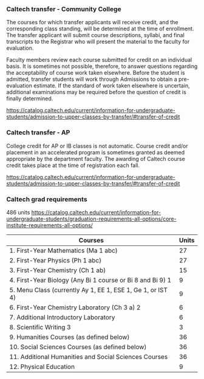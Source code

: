 ### Caltech transfer - Community College 
The courses for which transfer applicants will receive credit, and the corresponding class standing, will be determined at the time of enrollment. The transfer applicant will submit course descriptions, syllabi, and final transcripts to the Registrar who will present the material to the faculty for evaluation.

Faculty members review each course submitted for credit on an individual basis. It is sometimes not possible, therefore, to answer questions regarding the acceptability of course work taken elsewhere. Before the student is admitted, transfer students will work through Admissions to obtain a pre-evaluation estimate. If the standard of work taken elsewhere is uncertain, additional examinations may be required before the question of credit is finally determined.

https://catalog.caltech.edu/current/information-for-undergraduate-students/admission-to-upper-classes-by-transfer/#transfer-of-credit

### Caltech transfer - AP
College credit for AP or IB classes is not automatic. Course credit and/or placement in an accelerated program is sometimes granted as deemed appropriate by the department faculty.
The awarding of Caltech course credit takes place at the time of registration each fall.

https://catalog.caltech.edu/current/information-for-undergraduate-students/admission-to-upper-classes-by-transfer/#transfer-of-credit

### Caltech grad requirements
486 units https://catalog.caltech.edu/current/information-for-undergraduate-students/graduation-requirements-all-options/core-institute-requirements-all-options/

| **Courses**                                                 | **Units** |
| ----------------------------------------------------------- | --------- |
| 1. First-Year Mathematics (Ma 1 abc)                        | 27        |
| 2. First-Year Physics (Ph 1 abc)                            | 27        |
| 3. First-Year Chemistry (Ch 1 ab)                           | 15        |
| 4. First-Year Biology (Any Bi 1 course or Bi 8 and Bi 9) 1  | 9         |
| 5. Menu Class (currently Ay 1, EE 1, ESE 1, Ge 1, or IST 4) | 9         |
| 6. First-Year Chemistry Laboratory (Ch 3 a) 2               | 6         |
| 7. Additional Introductory Laboratory                       | 6         |
| 8. Scientific Writing 3                                     | 3         |
| 9. Humanities Courses (as defined below)                    | 36        |
| 10. Social Sciences Courses (as defined below)              | 36        |
| 11. Additional Humanities and Social Sciences Courses       | 36        |
| 12. Physical Education                                      | 9         |
